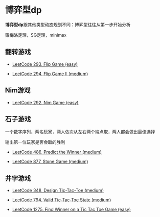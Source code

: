 # 博弈型dp

**博弈型dp**跟其他类型动态规划不同：博弈型往往从第一步开始分析

策梅洛定理，SG定理，minimax

## 翻转游戏

- [LeetCode 293. Flip Game (easy)](./problems/201-300/293.flip-game.md)

- [LeetCode 294. Flip Game II (medium)](./problems/201-300/294.flip-game-ii.md)

## Nim游戏

- [LeetCode 292. Nim Game (easy)](./problems/201-300/292.nim-game.md)

## 石子游戏

一个数字序列，两名玩家，两人依次从左右两个端点取，两人都会做出最佳选择

输出第一位玩家是否会取的胜利

- [LeetCode 486. Predict the Winner (medium)](./problems/401-500/486.predict-the-winner.md)

- [LeetCode 877. Stone Game (medium)](./problems/801-900/877.stone-game.md)

## 井字游戏

- [LeetCode 348. Design Tic-Tac-Toe (medium)](./problems/301-400/348.design-tic-tac-toe.md)

- [LeetCode 794. Valid Tic-Tac-Toe State (medium)](./problems/701-800/794.valid-tic-tac-toe-state.md)

- [LeetCode 1275. Find Winner on a Tic Tac Toe Game (easy)](./problems/1201-1300/1275.find-winner-on-a-tic-tac-toe-game.md)
